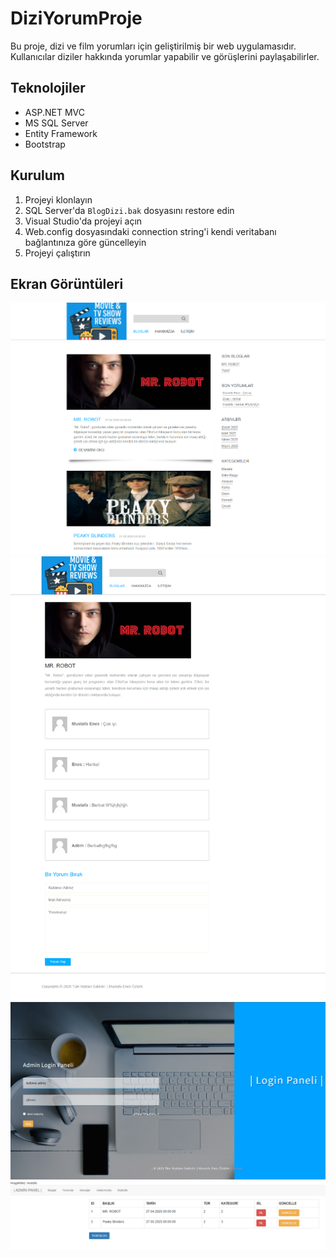 # DiziYorumProje

Bu proje, dizi ve film yorumları için geliştirilmiş bir web uygulamasıdır. Kullanıcılar diziler hakkında yorumlar yapabilir ve görüşlerini paylaşabilirler.

## Teknolojiler

- ASP.NET MVC
- MS SQL Server
- Entity Framework
- Bootstrap

## Kurulum

1. Projeyi klonlayın
2. SQL Server'da `BlogDizi.bak` dosyasını restore edin
3. Visual Studio'da projeyi açın
4. Web.config dosyasındaki connection string'i kendi veritabanı bağlantınıza göre güncelleyin
5. Projeyi çalıştırın

## Ekran Görüntüleri

![Ekran 1](1.png)
![Ekran 2](2.png)
![Ekran 3](3.png)
![Ekran 4](4.png) 